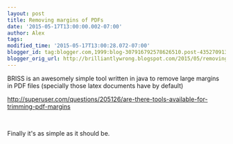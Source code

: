 ```yaml
---
layout: post
title: Removing margins of PDFs
date: '2015-05-17T13:00:00.002-07:00'
author: Alex
tags: 
modified_time: '2015-05-17T13:00:28.072-07:00'
blogger_id: tag:blogger.com,1999:blog-307916792578626510.post-4352709138282125967
blogger_orig_url: http://brilliantlywrong.blogspot.com/2015/05/removing-margins-of-pdfs.html
---
```


BRISS is an awesomely simple tool written in java to remove large
margins in PDF files (specially those latex documents have by default)

<http://superuser.com/questions/205126/are-there-tools-available-for-trimming-pdf-margins>
  
<br /> 
           
Finally it's as simple as it should be.            
